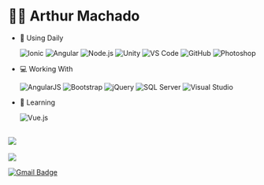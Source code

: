 # 🐱‍👤 Arthur Machado

- 🚀 Using Daily

  ![Ionic](https://img.shields.io/badge/-Ionic-white?style=flat&logo=Ionic)
  ![Angular](https://img.shields.io/badge/-Angular-darkred?style=flat&logo=Angular)
  ![Node.js](https://img.shields.io/badge/-Node.js-black?style=flat&logo=node.js)
  ![Unity](https://img.shields.io/badge/-Unity-black?logo=unity)
  ![VS Code](https://img.shields.io/badge/-VS%20Code-007ACC?style=flat&logo=visual-studio-code)
  ![GitHub](https://img.shields.io/badge/-GitHub-white?logo=github&logoColor=black)
  ![Photoshop](https://img.shields.io/badge/-Photoshop-40D0FB?logo=adobe-photoshop&logoColor=white)
  
- 💻 Working With

  ![AngularJS](https://img.shields.io/badge/-AngularJS-B52E31?style=flat&logo=angularjs)
  ![Bootstrap](https://img.shields.io/badge/-Bootstrap-563d7c?style=flat&logo=Bootstrap)
  ![jQuery](https://img.shields.io/badge/-jQuery-0868AC?style=flat&logo=jQuery)
  ![SQL Server](https://img.shields.io/badge/-Microsoft%20SQL%20Server-white?style=flat&logoColor=red&logo=microsoft-sql-server)
  ![Visual Studio](https://img.shields.io/badge/-Visual%20Studio-333333?style=flat&logoColor=5d2b90&logo=visual-studio)
  
- 📖 Learning

  ![Vue.js](https://img.shields.io/badge/-Vue.js-white?style=flat&logo=vue.js)
  

<br>
<img src="https://github-readme-stats.vercel.app/api?username=arthurrmp&count_private=true&show_icons=true&theme=dark">
<br>
<br>
<img src="https://github-readme-stats.vercel.app/api/top-langs/?username=arthurrmp&theme=dark"> 
<br>

<!--[![Linkedin Badge](https://img.shields.io/badge/-arthurrpm-blue?style=flat-square&logo=Linkedin&logoColor=white&link=https://www.linkedin.com/in/arthurrpm/)](https://www.linkedin.com/in/arthurrpm/)-->
[![Gmail Badge](https://img.shields.io/badge/-arthurrenat@gmail.com-c14438?style=flat-square&logo=Gmail&logoColor=white&link=mailto:arthurrenat@gmail.com)](mailto:arthurrenat@gmail.com)
